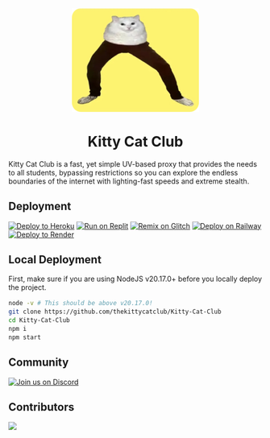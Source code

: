 <div align="center">
  <img src="./static/img/logowithbg_rounded.png" width="50%">
<h1>Kitty Cat Club</h1>
</div>
Kitty Cat Club is a fast, yet simple UV-based proxy that provides the needs to all students, bypassing restrictions so you can explore the endless boundaries of the internet with lighting-fast speeds and extreme stealth.

## Deployment
<a target="_blank" href="https://heroku.com/deploy/?template=https://github.com/thekittycatclub/Kitty-Cat-Club"><img alt="Deploy to Heroku" src="https://binbashbanana.github.io/deploy-buttons/buttons/official/heroku.svg"></a>
<a target="_blank" href="https://replit.com/github/thekittycatclub/Kitty-Cat-Club"><img alt="Run on Replit" src="https://binbashbanana.github.io/deploy-buttons/buttons/official/replit.svg"></a>
<a target="_blank" href="https://glitch.com/edit/#!/import/github/thekittycatclub/Kitty-Cat-Club"><img alt="Remix on Glitch" src="https://binbashbanana.github.io/deploy-buttons/buttons/official/glitch.svg"></a>
<a target="_blank" href="https://railway.app/new/template?template=https://github.com/thekittycatclub/Kitty-Cat-Club"><img alt="Deploy on Railway" src="https://binbashbanana.github.io/deploy-buttons/buttons/official/railway.svg"></a>
<a target="_blank" href="https://render.com/deploy?repo=https://github.com/thekittycatclub/Kitty-Cat-Club"><img alt="Deploy to Render" src="https://binbashbanana.github.io/deploy-buttons/buttons/official/render.svg"></a>

## Local Deployment
First, make sure if you are using NodeJS v20.17.0+ before you locally deploy the project.
```bash
node -v # This should be above v20.17.0! 
git clone https://github.com/thekittycatclub/Kitty-Cat-Club
cd Kitty-Cat-Club
npm i
npm start
```


## Community
[![Join us on Discord](https://invidget.switchblade.xyz/zw7GaBCsHt?theme=dark)](https://discord.gg/zw7GaBCsHt)

## Contributors
<a href="https://github.com/thekittycatclub/Kitty-Cat-Club/graphs/contributors">
  <img src="https://contrib.rocks/image?repo=thekittycatclub/Kitty-Cat-Club" />
</a>




